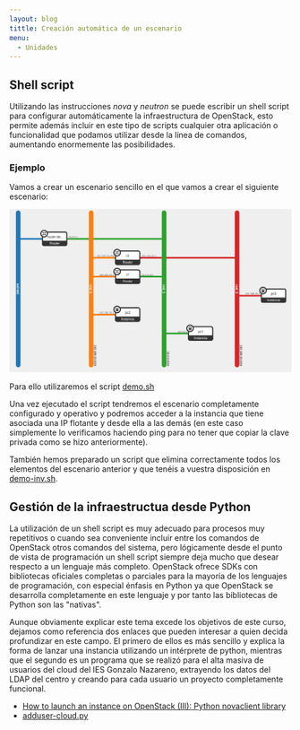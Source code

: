 ```yaml
---
layout: blog
tittle: Creación automática de un escenario
menu:
  - Unidades
---
```

## Shell script

Utilizando las instrucciones *nova* y *neutron* se puede escribir un shell
script para configurar automáticamente la infraestructura de OpenStack, esto
permite además incluir en este tipo de scripts cualquier otra aplicación o
funcionalidad que podamos utilizar desde la línea de comandos, aumentando
enormemente las posibilidades. 

### Ejemplo

Vamos a crear un escenario sencillo en el que vamos a crear el siguiente
escenario:

![escenario4](img/escenario4.png)

Para ello utilizaremos el script <a href="demo.sh">demo.sh</a>

Una vez ejecutado el script tendremos el escenario completamente configurado y
operativo y podremos acceder a la instancia que tiene asociada una IP flotante y
desde ella a las demás (en este caso simplemente lo verificamos haciendo ping
para no tener que copiar la clave privada como se hizo anteriormente).

También hemos preparado un script que elimina correctamente todos los elementos
del escenario anterior y que tenéis a vuestra disposición en <a
href="demo-inv.sh">demo-inv.sh</a>.

## Gestión de la infraestructua desde Python

La utilización de un shell script es muy adecuado para procesos muy repetitivos
o cuando sea conveniente incluir entre los comandos de OpenStack otros comandos
del sistema, pero lógicamente desde el punto de vista de programación un shell
script siempre deja mucho que desear respecto a un lenguaje más
completo. OpenStack ofrece SDKs con bibliotecas oficiales completas o parciales
para la mayoría de los lenguajes de programación, con especial énfasis en Python
ya que OpenStack se desarrolla completamente en este lenguaje y por tanto las
bibliotecas de Python son las "nativas".

Aunque obviamente explicar este tema excede los objetivos de este curso, dejamos
como referencia dos enlaces que pueden interesar a quien decida profundizar en
este campo. El primero de ellos es más sencillo y explica la forma de lanzar una
instancia utilizando un intérprete de python, mientras que el segundo es un
programa que se realizó para el alta masiva de usuarios del cloud del IES
Gonzalo Nazareno, extrayendo los datos del LDAP del centro y creando para cada
usuario un proyecto completamente funcional.

<ul>
<li><a
href="https://albertomolina.wordpress.com/2013/11/20/how-to-launch-an-instance-on-openstack-iii-python-novaclient-library/">How
to launch an instance on OpenStack (III): Python novaclient library</a></li>
<li><a
href="https://github.com/iesgn/iesgncloud/blob/master/adduser-cloud.py">adduser-cloud.py</a>
</ul>
